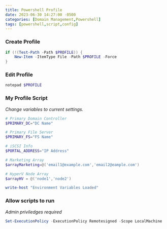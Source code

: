 ```yaml
---
title: Powershell Profile
date: 2023-06-30 14:27:00 -0500
categories: [Domain Management,Powershell]
tags: [powershell,script,config]
---
```


### Create Profile
```powershell
if (!(Test-Path -Path $PROFILE)) {
    New-Item -ItemType File -Path $PROFILE -Force
}
```

### Edit Profile
```powershell
notepad $PROFILE
```

### My Profile Script
*Change variables to current settings.*
```powershell
# Primary Domain Controller
$PRIMARY_DC="DC Name"

# Primary File Server
$PRIMARY_FS="FS Name"

# iSCSI Info
$PORTAL_ADDRESS="IP Address"

# Marketing Array
$arrayMarketing=@('email1@example.com','email2@eample.com')

# HyperV Node Array
$arrayHV = @('node1','node2')

write-host "Environment Variables Loaded"
```

### Allow scripts to run
*Admin priviledges required*
```powershell
Set-ExecutionPolicy -ExecutionPolicy Remotesigned -Scope LocalMachine
```
